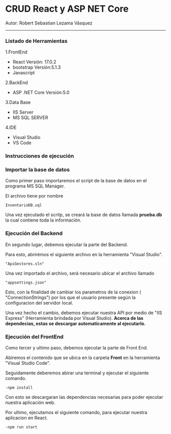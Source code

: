 # CRUD React y ASP NET Core
Autor: Robert Sebastian Lezama Vásquez
___
### Listado de Herramientas
1.FrontEnd

- React Versión: 17.0.2
- bootstrap Versión:5.1.3
- Javascript

2.BackEnd
- ASP .NET Core Versión:5.0

3.Data Base
- IIS Server
- MS SQL SERVER

4.IDE
- Visual Studio
- VS Code

### Instrucciones de ejecución

### Importar la base de datos

Como primer paso importaremos el script de la base de datos en el programa MS SQL Manager.

El archivo tiene por nombre 

    InventarioDB.sql

Una vez ejecutado el scritp, se creará la base de datos llamada
  __prueba.db__ la cual contiene toda la información.

### Ejecución del Backend

En segundo lugar, debemos ejecutar la parte del Backend.

Para esto, abrirémos el siguiente archivo en la herramienta "Visual Studio".



    "ApiGestores.sln" 
    

Una vez importado el archivo, será necesario ubicar el archivo llamado 

    "appsettings.json" 

Esto, con la finalidad de cambiar los parametros de la conexion ( "ConnectionStrings") por los que el usuario presente según la configuracion del servidor local.


Una vez hecho el cambio, debemos ejecutar nuestra API por medio de "IIS Express" (Herramienta brindada por Visual Studio).
__Acerca de las dependecias, estas se descargar automaticamente al ejecutarlo.__

### Ejecución del FrontEnd

Como tercer y ultimo paso, debemos ejecutar la parte de Front End.


Abiremos el contenido que se ubica en la carpeta __Front__ en la herramienta "Visual Studio Code".


Seguidamente deberemos abirar una terminal y ejecutar el siguiente comando.


    -npm install


Con esto se descargaran las dependencias necesarias para poder ejecutar nuestra aplicación web.


Por ultimo, ejecutamos el siguiente comando, para ejecutar nuestra aplicacion en React.

    -npm run start



